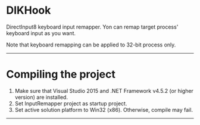 # DIKHook

DirectInput8 keyboard input remapper.
Yon can remap target process' keyboard input as you want.

Note that keyboard remapping can be applied to 32-bit process only.

---

# Compiling the project

1. Make sure that Visual Studio 2015 and .NET Framework v4.5.2 (or higher version) are installed.
2. Set InputRemapper project as startup project.
3. Set active solution platform to Win32 (x86). Otherwise, compile may fail.

---
